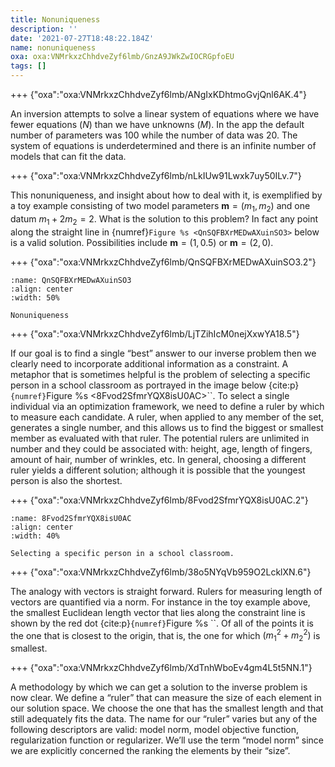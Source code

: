 ```yaml
---
title: Nonuniqueness
description: ''
date: '2021-07-27T18:48:22.184Z'
name: nonuniqueness
oxa: oxa:VNMrkxzChhdveZyf6lmb/GnzA9JWkZwIOCRGpfoEU
tags: []
---
```


+++ {"oxa":"oxa:VNMrkxzChhdveZyf6lmb/ANgIxKDhtmoGvjQnl6AK.4"}

An inversion attempts to solve a linear system of equations where we have fewer equations $(N)$ than we have unknowns $(M)$. In the app the default number of parameters was $100$ while the number of data was $20$. The system of equations is underdetermined and there is an infinite number of models that can fit the data.

+++ {"oxa":"oxa:VNMrkxzChhdveZyf6lmb/nLkIUw91Lwxk7uy50ILv.7"}

This nonuniqueness, and insight about how to deal with it, is exemplified by a toy example consisting of two model parameters $\mathbf m = (m_1, m_2)$ and one datum $m_1+2m_2=2$. What is the solution to this problem? In fact any point along the straight line in {numref}`Figure %s <QnSQFBXrMEDwAXuinSO3>` below is a valid solution. Possibilities include $\mathbf m = (1, 0.5)$ or $\mathbf m = (2, 0)$.

+++ {"oxa":"oxa:VNMrkxzChhdveZyf6lmb/QnSQFBXrMEDwAXuinSO3.2"}

```{figure} images/VNMrkxzChhdveZyf6lmb-QnSQFBXrMEDwAXuinSO3-v2.png
:name: QnSQFBXrMEDwAXuinSO3
:align: center
:width: 50%

Nonuniqueness
```

+++ {"oxa":"oxa:VNMrkxzChhdveZyf6lmb/LjTZihIcM0nejXxwYA18.5"}

If our goal is to find a single “best” answer to our inverse problem then we clearly need to incorporate additional information as a constraint. A metaphor that is sometimes helpful is the problem of selecting a specific person in a school classroom as portrayed in the image below {cite:p}`{numref}`Figure %s <8Fvod2SfmrYQX8isU0AC>``. To select a single individual via an optimization framework, we need to define a ruler by which to measure each candidate. A ruler, when applied to any member of the set, generates a single number, and this allows us to find the biggest or smallest member as evaluated with that ruler. The potential rulers are unlimited in number and they could be associated with: height, age, length of fingers, amount of hair, number of wrinkles, etc. In general, choosing a different ruler yields a different solution; although it is possible that the youngest person is also the shortest.

+++ {"oxa":"oxa:VNMrkxzChhdveZyf6lmb/8Fvod2SfmrYQX8isU0AC.2"}

```{figure} images/VNMrkxzChhdveZyf6lmb-8Fvod2SfmrYQX8isU0AC-v2.png
:name: 8Fvod2SfmrYQX8isU0AC
:align: center
:width: 40%

Selecting a specific person in a school classroom.
```

+++ {"oxa":"oxa:VNMrkxzChhdveZyf6lmb/38o5NYqVb959O2LcklXN.6"}

The analogy with vectors is straight forward. Rulers for measuring length of vectors are quantified via a norm. For instance in the toy example above, the smallest Euclidean length vector that lies along the constraint line is shown by the red dot {cite:p}`{numref}`Figure %s <QnSQFBXrMEDwAXuinSO3>``. Of all of the points it is the one that is closest to the origin, that is, the one for which $(m_1^2 + m_2^2)$ is smallest.

+++ {"oxa":"oxa:VNMrkxzChhdveZyf6lmb/XdTnhWboEv4gm4L5t5NN.1"}

A methodology by which we can get a solution to the inverse problem is now clear. We define a “ruler” that can measure the size of each element in our solution space. We choose the one that has the smallest length and that still adequately fits the data. The name for our “ruler” varies but any of the following descriptors are valid: model norm, model objective function, regularization function or regularizer. We’ll use the term “model norm” since we are explicitly concerned the ranking the elements by their “size”.

